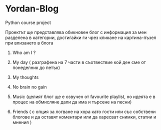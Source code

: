 Yordan-Blog
===========

Python course project 



Проектът ще представлява обикновен блог с информация за мен разделена в категории, достигайки ги чрез кликане на картина-пъзел при влизането в блога

1. Who am I ?

2. My day ( разграфена на 7 части в съотвествие кой ден сме от понеделник до петък)

3. My thoughts 

4. No brain no gain 

5. Music (целият блог ще е озвучен от favourite playlist, но идеята е в процес на обмисляне дали да има и търсене на песни)

6. Friends ( с опция за логване на хора като гости или със собствени блогове и да оставят коментари или да харесват снимки, статии и мнения )
